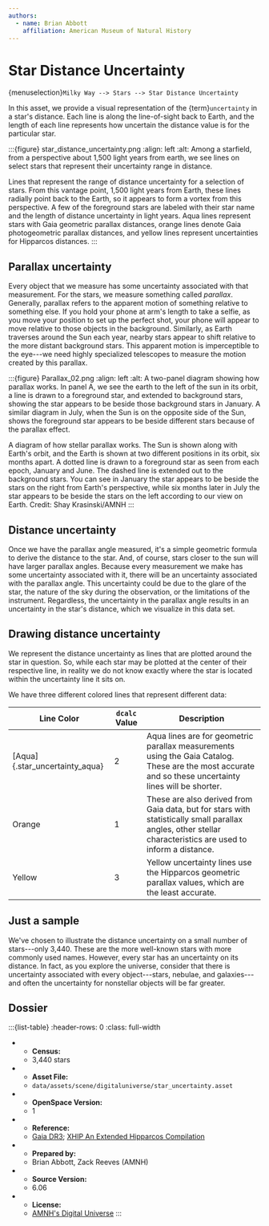 ```yaml
---
authors:
  - name: Brian Abbott
    affiliation: American Museum of Natural History
---
```



# Star Distance Uncertainty


{menuselection}`Milky Way --> Stars --> Star Distance Uncertainty`


In this asset, we provide a visual representation of the {term}`uncertainty` in a star's distance. Each line is along the line-of-sight back to Earth, and the length of each line represents how uncertain the distance value is for the particular star.



:::{figure} star_distance_uncertainty.png
:align: left
:alt: Among a starfield, from a perspective about 1,500 light years from earth, we see lines on select stars that represent their uncertainty range in distance. 

Lines that represent the range of distance uncertainty for a selection of stars. From this vantage point, 1,500 light years from Earth, these lines radially point back to the Earth, so it appears to form a vortex from this perspective. A few of the foreground stars are labeled with their star name and the length of distance uncertainty in light years. Aqua lines represent stars with Gaia geometric parallax distances, orange lines denote Gaia photogeometric parallax distances, and yellow lines represent uncertainties for Hipparcos distances.
:::



## Parallax uncertainty

Every object that we measure has some uncertainty associated with that measurement. For the stars, we measure something called *parallax*. Generally, parallax refers to the apparent motion of something relative to something else. If you hold your phone at arm's length to take a selfie, as you move your position to set up the perfect shot, your phone will appear to move relative to those objects in the background. Similarly, as Earth traverses around the Sun each year, nearby stars appear to shift relative to the more distant background stars. This apparent motion is imperceptible to the eye---we need highly specialized telescopes to measure the motion created by this parallax.

:::{figure} Parallax_02.png
:align: left
:alt: A two-panel diagram showing how parallax works. In panel A, we see the earth to the left of the sun in its orbit, a line is drawn to a foreground star, and extended to background stars, showing the star appears to be beside those background stars in January. A similar diagram in July, when the Sun is on the opposite side of the Sun, shows the foreground star appears to be beside different stars because of the parallax effect.

A diagram of how stellar parallax works. The Sun is shown along with Earth's orbit, and the Earth is shown at two different positions in its orbit, six months apart. A dotted line is drawn to a foreground star as seen from each epoch, January and June. The dashed line is extended out to the background stars. You can see in January the star appears to be beside the stars on the right from Earth's perspective, while six months later in July the star appears to be beside the stars on the left according to our view on Earth. Credit: Shay Krasinski/AMNH
:::



## Distance uncertainty

Once we have the parallax angle measured, it's a simple geometric formula to derive the distance to the star. And, of course, stars closer to the sun will have larger parallax angles. Because every measurement we make has some uncertainty associated with it, there will be an uncertainty associated with the parallax angle. This uncertainty could be due to the glare of the star, the nature of the sky during the observation, or the limitations of the instrument. Regardless, the uncertainty in the parallax angle results in an uncertainty in the star's distance, which we visualize in this data set.



## Drawing distance uncertainty

We represent the distance uncertainty as lines that are plotted around the star in question. So, while each star may be plotted at the center of their respective line, in reality we do not know exactly where the star is located within the uncertainty line it sits on.

We have three different colored lines that represent different data:

| Line Color | `dcalc` Value | Description |
| ---------- | ------------------ | ----------- |
| [Aqua]{.star_uncertainty_aqua}       | 2                  | Aqua lines are for geometric parallax measurements using the Gaia Catalog. These are the most accurate and so these uncertainty lines will be shorter. |
| Orange     | 1                  | These are also derived from Gaia data, but for stars with statistically small parallax angles, other stellar characteristics are used to inform a distance. |
| Yellow     | 3                  | Yellow uncertainty lines use the Hipparcos geometric parallax values, which are the least accurate. |


## Just a sample

We've chosen to illustrate the distance uncertainty on a small number of stars---only 3,440. These are the more well-known stars with more commonly used names. However, every star has an uncertainty on its distance. In fact, as you explore the universe, consider that there is uncertainty associated with every object---stars, nebulae, and galaxies---and often the uncertainty for nonstellar objects will be far greater. 




## Dossier
:::{list-table}
:header-rows: 0
:class: full-width

* - **Census:**
  - 3,440 stars
* - **Asset File:**
  - `data/assets/scene/digitaluniverse/star_uncertainty.asset`
* - **OpenSpace Version:**
  - 1
* - **Reference:**
  - [Gaia DR3](https://doi.org/10.5270/esa-qa4lep3); [XHIP An Extended Hipparcos Compilation](https://ui.adsabs.harvard.edu/link_gateway/2012AstL...38..331A/doi:10.48550/arXiv.1108.4971)
* - **Prepared by:**
  - Brian Abbott, Zack Reeves (AMNH)
* - **Source Version:**
  - 6.06
* - **License:**
  - [AMNH's Digital Universe](https://www.amnh.org/research/hayden-planetarium/digital-universe/download/digital-universe-license)
:::